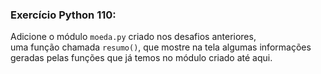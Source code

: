 ### Exercício Python 110: 
Adicione o módulo `moeda.py` criado nos desafios anteriores,  
uma função chamada `resumo()`, que mostre na tela algumas informações geradas pelas funções que já temos no módulo criado até aqui.